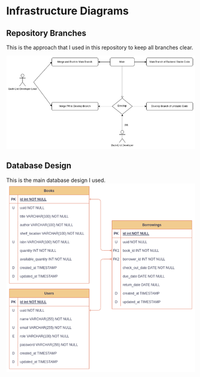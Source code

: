 # Infrastructure Diagrams

## Repository Branches

This is the approach that I used in this repository to keep all branches clear.

![Flow](./assets/library-repo.png)

## Database Design

This is the main database design I used.
![Flow](./assets/library-management-system-main.png)

